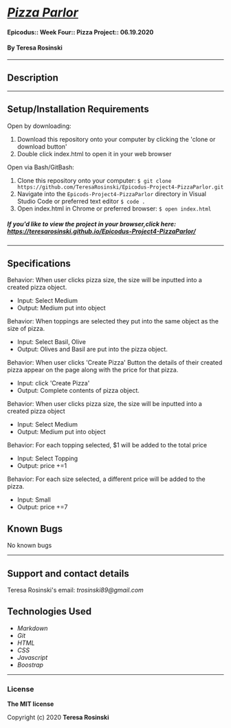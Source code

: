 # _[Pizza Parlor]()_

#### Epicodus:: Week Four:: Pizza Project:: 06.19.2020

#### By Teresa Rosinski 

---

## Description



---

## Setup/Installation Requirements
Open by downloading:
1. Download this repository onto your computer by clicking the 'clone or download button'
2. Double click index.html to open it in your web browser

Open via Bash/GitBash:
1. Clone this repository onto your computer:
`$ git clone https://github.com/TeresaRosinski/Epicodus-Project4-PizzaParlor.git`
2. Navigate into the `Epicods-Project4-PizzaParlor` directory in Visual Studio Code or preferred text editor
`$ code .`
3. Open index.html in Chrome or preferred browser:
`$ open index.html`

##### If you'd like to view the project in your browser,click here: https://teresarosinski.github.io/Epicodus-Project4-PizzaParlor/

---

## Specifications

Behavior: When user clicks pizza size, the size will be inputted into a created pizza object.     
* Input: Select Medium        
* Output: Medium put into object 

Behavior: When toppings are selected they put into the same object as the size of pizza.       
* Input: Select Basil, Olive       
* Output: Olives and Basil are put into the pizza object. 

Behavior: When user clicks 'Create Pizza' Button the details of their created pizza appear on the page along with the price for that pizza.     
* Input: click 'Create Pizza'        
* Output: Complete contents of pizza object.

Behavior: When user clicks pizza size, the size will be inputted into a created pizza object      
* Input: Select Medium        
* Output: Medium put into object

Behavior: For each topping selected, $1 will be added to the total price      
* Input: Select Topping        
* Output: price +=1

Behavior: For each size selected, a different price will be added to the pizza.      
* Input: Small        
* Output: price +=7

## Known Bugs

No known bugs

---
## Support and contact details

Teresa Rosinski's email: 
_trosinski89@gmail.com_

## Technologies Used

* _Markdown_
* _Git_
* _HTML_
* _CSS_ 
* _Javascript_
* _Boostrap_

---
### License

**The MIT license**

Copyright (c) 2020 **Teresa Rosinski**